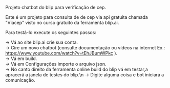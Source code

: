 Projeto chatbot do blip para verificação de cep.

Este é um projeto para consulta de de cep via api gratuita chamada "Viacep" visto no curso gratuito da ferramenta blip.ai.

Para testá-lo execute os seguintes passos:

-> Vá ao site blip.ai crie sua conta.<br>
-> Cire um novo chatbot (consulte documentação ou vídeos na internet Ex.: https://www.youtube.com/watch?v=tEhJBumWPkc ). <br>
-> Vá em build.<br>
-> Vá em Configurações importe o arquivo json.<br>
-> No canto direito da ferramenta online build do blip vá em testar,a apracerá a janela de testes do blip.\n
-> Digite alguma coisa e bot iniciará a comunicação.<br>
